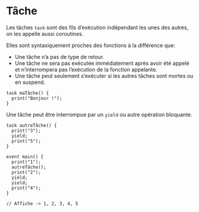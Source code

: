 # Tâche

Les tâches `task` sont des fils d’exécution indépendant les unes des autres, on les appelle aussi coroutines.

Elles sont syntaxiquement proches des fonctions à la différence que:
* Une tâche n’a pas de type de retour.
* Une tâche ne sera pas exécutée immédiatement après avoir été appelé et n’interrompera pas l’exécution de la fonction appelante.
* Une tâche peut seulement s’exécuter si les autres tâches sont mortes ou en suspend.

```grimoire
task maTâche() {
  print("Bonjour !");
}
```
Une tâche peut être interrompue par un `yield` ou autre opération bloquante.
```grimoire
task autreTâche() {
  print("3");
  yield;
  print("5");
}

event main() {
  print("1");
  autreTâche();
  print("2");
  yield;
  yield;
  print("4");
}

// Affiche -> 1, 2, 3, 4, 5
```